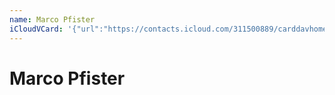 ```yaml
---
name: Marco Pfister
iCloudVCard: '{"url":"https://contacts.icloud.com/311500889/carddavhome/card/NWMzZmEyNjUtZmU0Yi00N2VjLWFlOGUtYzM1YWEzNzExZDdi.vcf","etag":"\"kmfhd2y5\"","data":"BEGIN:VCARD\r\nVERSION:3.0\r\nFN:\r\nN:Pfister;Marco;;;\r\nUID:5c3fa265-fe4b-47ec-ae8e-c35aa3711d7b\r\nPRODID:-//Apple Inc.//iOS 10.2//EN\r\nREV:2025-04-03T22:13:23Z\r\nORG:;\r\n;VALUE=uri:https://gateway.icloud.com/contacts/311500889/ck/card/fbae2d5674\r\n 34ba2961e8a83f7ad0023b\r\nEND:VCARD"}'
---
```

# Marco Pfister
